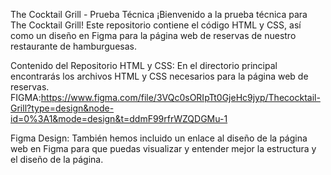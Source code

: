 The Cocktail Grill - Prueba Técnica
¡Bienvenido a la prueba técnica para The Cocktail Grill! Este repositorio contiene el código HTML y CSS, así como un diseño en Figma para la página web de reservas de nuestro restaurante de hamburguesas.

Contenido del Repositorio
HTML y CSS: En el directorio principal encontrarás los archivos HTML y CSS necesarios para la página web de reservas.
FIGMA:https://www.figma.com/file/3VQc0sORIpTt0GjeHc9jyp/Thecocktail-Grill?type=design&node-id=0%3A1&mode=design&t=ddmF99rfrWZQDGMu-1

Figma Design: También hemos incluido un enlace al diseño de la página web en Figma para que puedas visualizar y entender mejor la estructura y el diseño de la página.

